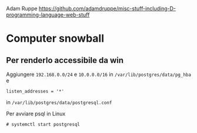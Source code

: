 Adam Ruppe
https://github.com/adamdruppe/misc-stuff-including-D-programming-language-web-stuff

# Computer snowball
## Per renderlo accessibile da win
Aggiungere `192.168.0.0/24` e `10.0.0.0/16` in `/var/lib/postgres/data/pg_hba` e 

```
listen_addresses = '*'
```
in `/var/lib/postgres/data/postgresql.conf`


Per avviare psql in Linux
```
# systemctl start postgresql
```

